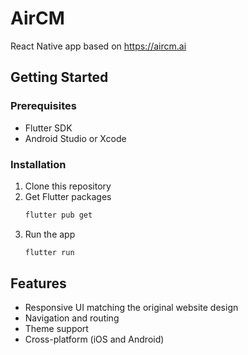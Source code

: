 # AirCM

React Native app based on https://aircm.ai


## Getting Started

### Prerequisites
- Flutter SDK
- Android Studio or Xcode

### Installation

1. Clone this repository
2. Get Flutter packages
   ```bash
   flutter pub get
   ```
3. Run the app
   ```bash
   flutter run
   ```


## Features

- Responsive UI matching the original website design
- Navigation and routing
- Theme support
- Cross-platform (iOS and Android)
